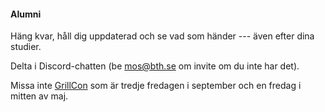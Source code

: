 #### Alumni

Häng kvar, håll dig uppdaterad och se vad som händer --- även efter dina studier.

Delta i Discord-chatten (be mos@bth.se om invite om du inte har det).

Missa inte [GrillCon](https://grillcon.dbwebb.se) som är tredje fredagen i september och en fredag i mitten av maj.

<!--
[Läs mer om Alumni aktiviteter »](alumni)
-->
